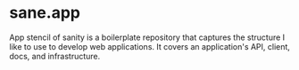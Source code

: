 # sane.app
App stencil of sanity is a boilerplate repository that captures the structure I like to use to develop web applications.  It covers an application's API, client, docs, and infrastructure.
